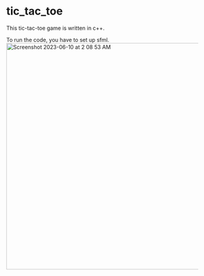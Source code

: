 # tic_tac_toe
This tic-tac-toe game is written in c++.

To run the code, you have to set up sfml.
<img width="596" alt="Screenshot 2023-06-10 at 2 08 53 AM" src="https://github.com/whoami13579/tic_tac_toe/assets/107452844/bf27f0bd-8066-49b4-8f51-b9ac54fc30a1">
